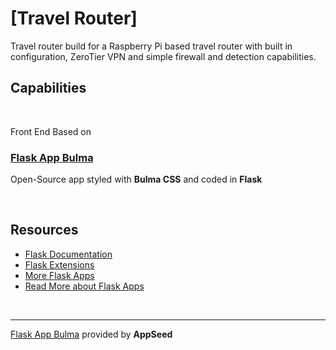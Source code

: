 # [Travel Router] 

Travel router build for a Raspberry Pi  based travel router with built in configuration, ZeroTier VPN and simple firewall and detection capabilities.

## Capabilities

<br />





Front End Based on 
### [Flask App Bulma](https://appseed.us/apps/flask-apps/bulmaplay-flask-and-bulma-css)

Open-Source app styled with **Bulma CSS** and coded in **Flask**

<br />



## Resources

 - [Flask Documentation](http://flask.pocoo.org/docs/)
 - [Flask Extensions](http://flask.pocoo.org/extensions/)
 - [More Flask Apps](https://appseed.us/apps/flask-apps)
 - [Read More about Flask Apps](https://blog.appseed.us/tag/flask)

<br />

---
[Flask App Bulma](https://appseed.us/apps/flask-apps/bulmaplay-flask-and-bulma-css) provided by **AppSeed**

